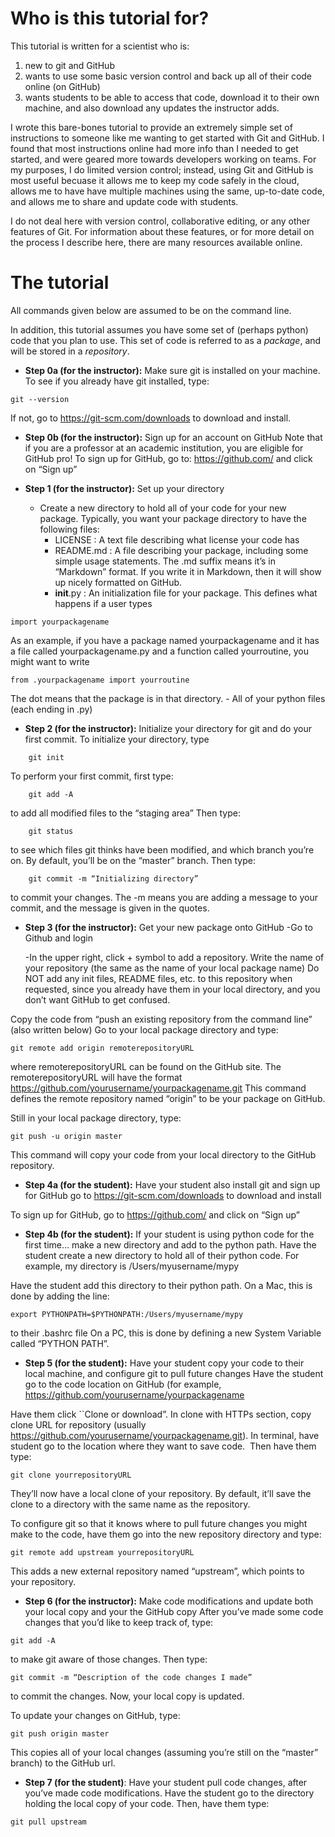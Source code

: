 # Who is this tutorial for?
This tutorial is written for a scientist who is:

1.  new to git and GitHub
2.  wants to use some basic version control and back up all of their code online (on GitHub)
3.  wants students to be able to access that code, download it to their own machine, and also download any updates the instructor adds.

I wrote this bare-bones tutorial to provide an extremely simple set of instructions to someone like me wanting to get started with Git and GitHub.   I found that most instructions online had more info than I needed to get started, and were geared more towards developers working on teams. For my purposes, I do limited version control; instead, using Git and GitHub is most useful becuase it allows me to keep my code safely in the cloud, allows me to have have multiple machines using the same, up-to-date code, and allows me to share and update code with students.  

I do not deal here with version control, collaborative editing, or any other features of Git.  For information about these features, or for more
detail on the process I describe here, there are many resources available online.  

# The tutorial
All commands given below are assumed to be on the command line.

In addition, this tutorial assumes you have some set of (perhaps python) code that you plan to use.  This set of code is referred
to as a *package*, and will be stored in a *repository*. 

* **Step 0a (for the instructor):** Make sure git is installed on your machine. To see if you already have git installed, type:
```  
git --version
```  
If not, go to https://git-scm.com/downloads to download and install.

* **Step 0b (for the instructor):** Sign up for an account on GitHub
Note that if you are a professor at an academic institution, you are eligible for GitHub pro! 
To sign up for GitHub, go to:
https://github.com/
and click on “Sign up”

* **Step 1 (for the instructor):** Set up your directory 
  * Create a new directory to hold all of your code for your new package.  Typically, you want your package directory to have the following files:
    - LICENSE : A text file describing what license your code has
    - README.md : A file describing your package, including some simple usage statements.  The .md suffix means it’s in “Markdown” format. If you write it in Markdown, then it will show up nicely formatted on GitHub.
    - __init__.py : An initialization file for your package.  This defines what happens if a user types
```
import yourpackagename
```  
As an example, if you have a package named yourpackagename and it has a file called yourpackagename.py and a function called yourroutine, you might want to write 
```
from .yourpackagename import yourroutine
```
  The dot means that the package is in that directory.
    - All of your python files (each ending in .py)

* **Step 2 (for the instructor):** Initialize your directory for git and do your first commit. To initialize your directory, type
```  
    git init
```  
To perform your first commit, first type:
```  
    git add -A 
```  
to add all modified files to the “staging area”
Then type:
```  
    git status 
```  
to see which files git thinks have been modified, and which branch you’re on.  By default, you’ll be on the “master” branch.
Then type:
```  
    git commit -m “Initializing directory” 
```  
to commit your changes.  The -m means you are adding a message to your commit, and the message is given in the quotes.

* **Step 3 (for the instructor):** Get your new package onto GitHub
  -Go to Github and login

  -In the upper right, click + symbol to add a repository.  Write the name of your repository (the same as the name of your local package name)
   Do NOT add any init files, README files, etc. to this repository when requested, since you already have them in your local directory, 
   and you don’t want GitHub to get confused.

Copy the code from “push an existing repository from the command line”
(also written below)
Go to your local package directory and type:
```  
git remote add origin remoterepositoryURL
```  
where remoterepositoryURL can be found on the GitHub site.  The remoterepositoryURL will have the format https://github.com/yourusername/yourpackagename.git
This command defines the remote repository named “origin” to be your package on GitHub.

Still in your local package directory, type:
```  
git push -u origin master
```  
This command will copy your code from your local directory to the GitHub repository.

* **Step 4a (for the student):** Have your student also install git and sign up for GitHub
go to https://git-scm.com/downloads to download and install

To sign up for GitHub, go to https://github.com/ and click on “Sign up”

* **Step 4b (for the student):** If your student is using python code for the first time… make a new directory and add to the python path.
Have the student create a new directory to hold all of their python code.  For example, my directory is /Users/myusername/mypy

Have the student add this directory to their python path.  On a Mac, this is done by adding the line:
```  
export PYTHONPATH=$PYTHONPATH:/Users/myusername/mypy
```  
to their .bashrc file
On a PC, this is done by defining a new System Variable called “PYTHON PATH”.

* **Step 5 (for the student):** Have your student copy your code to their local machine, and configure git to pull future changes
Have the student go to the code location on GitHub (for example, 
https://github.com/yourusername/yourpackagename

Have them click ``Clone or download”.  In clone with HTTPs section, copy clone URL for repository (usually https://github.com/yourusername/yourpackagename.git).
In terminal, have student go to the location where they want to save code. 
Then have them type:
```  
git clone yourrepositoryURL
```  

They’ll now have a local clone of your repository.  By default, it’ll save the clone to a directory with the same name as the repository.

To configure git so that it knows where to pull future changes you might make to the code, have them go into the new repository directory and type:
```  
git remote add upstream yourrepositoryURL
```  
This adds a new external repository named “upstream”, which points to your repository.

* **Step 6 (for the instructor):** Make code modifications and update both your local copy and your the GitHub copy
After you’ve made some code changes that you’d like to keep track of, type:
```  
git add -A 
```  
to make git aware of those changes.  Then type:
```  
git commit -m “Description of the code changes I made” 
```  
to commit the changes.  Now, your local copy is updated.

To update your changes on GitHub, type:
```  
git push origin master
```  
This copies all of your local changes (assuming you’re still on the “master” branch) to the GitHub url.

* **Step 7 (for the student)**: Have your student pull code changes, after you’ve made code modifications.  Have the student go to the directory holding the local copy of your code.  Then, have them type:
```  
git pull upstream
```  